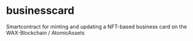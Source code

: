# businesscard
Smartcontract for minting and updating a NFT-based business card on the WAX-Blockchain / AtomicAssets 
